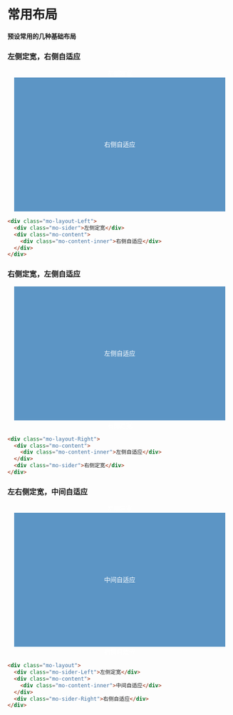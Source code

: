 <link rel="stylesheet" href="http://mocha.oa.com/v2/definitions/pc/layout/layout/layout.min.css">
<style>
    .mo-layout-Left,
    .mo-layout-Right,
    .mo-layout {
      color: #fff;
      margin: 15px;
      text-align: center;
    }

    .mo-sider,
    .mo-sider-Right,
    .mo-sider-Left {
      line-height: 300px;
      background-color: #337ab7;
    }

    .mo-content-inner {
      line-height: 300px;
      background-color: #5c95c5;
    }
  </style>

# 常用布局

#### 预设常用的几种基础布局

### 左侧定宽，右侧自适应
<div class="example-prev">
        <a href="javascript:;" title="查看代码" class="example-prev-code"></a>
<div class="mo-layout-Left">
    <div class="mo-sider">左侧定宽</div>
    <div class="mo-content">
      <div class="mo-content-inner">右侧自适应</div>
    </div>
  </div>
</div>

  ```html
<div class="mo-layout-Left">
    <div class="mo-sider">左侧定宽</div>
    <div class="mo-content">
      <div class="mo-content-inner">右侧自适应</div>
    </div>
  </div>
```

### 右侧定宽，左侧自适应
<div class="example-prev">
        <a href="javascript:;" title="查看代码" class="example-prev-code"></a>
<div class="mo-layout-Right">
  <div class="mo-content">
    <div class="mo-content-inner">左侧自适应</div>
  </div>
  <div class="mo-sider">右侧定宽</div>
</div>
</div>

```html
<div class="mo-layout-Right">
  <div class="mo-content">
    <div class="mo-content-inner">左侧自适应</div>
  </div>
  <div class="mo-sider">右侧定宽</div>
</div>
```

### 左右侧定宽，中间自适应
<div class="example-prev">
<a href="javascript:;" title="查看代码" class="example-prev-code"></a>
<div class="mo-layout">
  <div class="mo-sider-Left">左侧定宽</div>
  <div class="mo-content">
    <div class="mo-content-inner">中间自适应</div>
  </div>
  <div class="mo-sider-Right">右侧自适应</div>
</div>
</div>

```html
<div class="mo-layout">
  <div class="mo-sider-Left">左侧定宽</div>
  <div class="mo-content">
    <div class="mo-content-inner">中间自适应</div>
  </div>
  <div class="mo-sider-Right">右侧自适应</div>
</div>
```